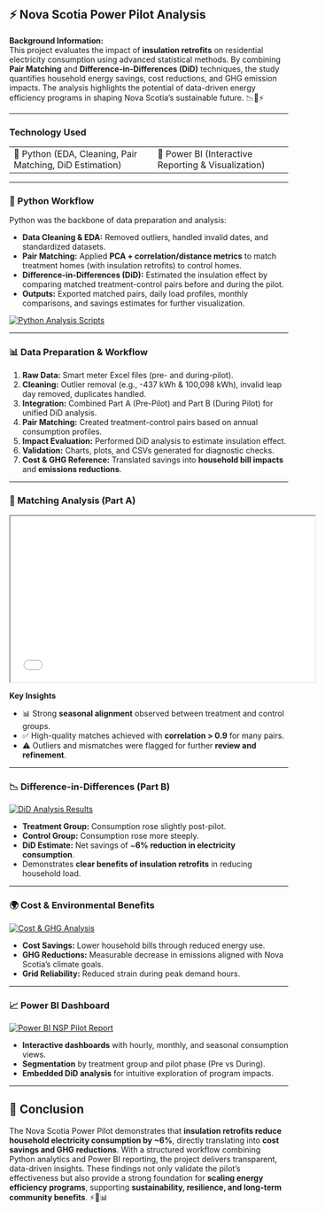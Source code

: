 ## ⚡ Nova Scotia Power Pilot Analysis

**Background Information:**  
This project evaluates the impact of **insulation retrofits** on residential electricity consumption using advanced statistical methods. By combining **Pair Matching** and **Difference-in-Differences (DiD)** techniques, the study quantifies household energy savings, cost reductions, and GHG emission impacts. The analysis highlights the potential of data-driven energy efficiency programs in shaping Nova Scotia’s sustainable future. 📉🌱⚡

---

### Technology Used

<table>
  <tr>
    <td>🔹 Python (EDA, Cleaning, Pair Matching, DiD Estimation)</td>
    <td>🔹 Power BI (Interactive Reporting & Visualization)</td>
  </tr>
</table>

---

### 🐍 Python Workflow

Python was the backbone of data preparation and analysis:  
- **Data Cleaning & EDA:** Removed outliers, handled invalid dates, and standardized datasets.  
- **Pair Matching:** Applied **PCA + correlation/distance metrics** to match treatment homes (with insulation retrofits) to control homes.  
- **Difference-in-Differences (DiD):** Estimated the insulation effect by comparing matched treatment-control pairs before and during the pilot.  
- **Outputs:** Exported matched pairs, daily load profiles, monthly comparisons, and savings estimates for further visualization.  

[![Python Analysis Scripts](/images/NSP_Pilot/Python_Workflow.png?raw=true)](/images/NSP_Pilot/Python_Workflow.png?raw=true)

---

### 📊 Data Preparation & Workflow

1. **Raw Data:** Smart meter Excel files (pre- and during-pilot).  
2. **Cleaning:** Outlier removal (e.g., -437 kWh & 100,098 kWh), invalid leap day removed, duplicates handled.  
3. **Integration:** Combined Part A (Pre-Pilot) and Part B (During Pilot) for unified DiD analysis.  
4. **Pair Matching:** Created treatment-control pairs based on annual consumption profiles.  
5. **Impact Evaluation:** Performed DiD analysis to estimate insulation effect.  
6. **Validation:** Charts, plots, and CSVs generated for diagnostic checks.  
7. **Cost & GHG Reference:** Translated savings into **household bill impacts** and **emissions reductions**.  

---

### 🔎 Matching Analysis (Part A)

  <iframe src="/pdf/NSPowerAnalysis/PartAPlots/PartA_Plots.pdf" width="550px" height="300px" style="display: inline-block;"></iframe>

**Key Insights**  
- 📊 Strong **seasonal alignment** observed between treatment and control groups.  
- ✅ High-quality matches achieved with **correlation > 0.9** for many pairs.  
- ⚠️ Outliers and mismatches were flagged for further **review and refinement**.  

---

### 📉 Difference-in-Differences (Part B)

[![DiD Analysis Results](/images/NSP_Pilot/DiD_Analysis.png?raw=true)](/images/NSP_Pilot/DiD_Analysis.png?raw=true)

- **Treatment Group:** Consumption rose slightly post-pilot.  
- **Control Group:** Consumption rose more steeply.  
- **DiD Estimate:** Net savings of ~**6% reduction in electricity consumption**.  
- Demonstrates **clear benefits of insulation retrofits** in reducing household load.  

---

### 🌍 Cost & Environmental Benefits

[![Cost & GHG Analysis](/images/NSP_Pilot/Cost_GHG.png?raw=true)](/images/NSP_Pilot/Cost_GHG.png?raw=true)

- **Cost Savings:** Lower household bills through reduced energy use.  
- **GHG Reductions:** Measurable decrease in emissions aligned with Nova Scotia’s climate goals.  
- **Grid Reliability:** Reduced strain during peak demand hours.  

---

### 📈 Power BI Dashboard

[![Power BI NSP Pilot Report](/images/NSP_Pilot/NSP_Pilot_Report.png?raw=true)](/images/NSP_Pilot/NSP_Pilot_Report.png?raw=true)

- **Interactive dashboards** with hourly, monthly, and seasonal consumption views.  
- **Segmentation** by treatment group and pilot phase (Pre vs During).  
- **Embedded DiD analysis** for intuitive exploration of program impacts.  

---

## 📝 Conclusion

The Nova Scotia Power Pilot demonstrates that **insulation retrofits reduce household electricity consumption by ~6%**, directly translating into **cost savings and GHG reductions**. With a structured workflow combining Python analytics and Power BI reporting, the project delivers transparent, data-driven insights. These findings not only validate the pilot’s effectiveness but also provide a strong foundation for **scaling energy efficiency programs**, supporting **sustainability, resilience, and long-term community benefits**. ⚡🌱📊

